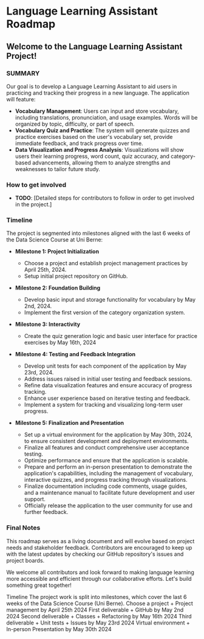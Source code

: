 # Language Learning Assistant Roadmap

## Welcome to the Language Learning Assistant Project!

### SUMMARY
Our goal is to develop a Language Learning Assistant to aid users in practicing and tracking their progress in a new language. The application will feature:

- **Vocabulary Management**: Users can input and store vocabulary, including translations, pronunciation, and usage examples. Words will be organized by topic, difficulty, or part of speech.
- **Vocabulary Quiz and Practice**: The system will generate quizzes and practice exercises based on the user's vocabulary set, provide immediate feedback, and track progress over time.
- **Data Visualization and Progress Analysis**: Visualizations will show users their learning progress, word count, quiz accuracy, and category-based advancements, allowing them to analyze strengths and weaknesses to tailor future study.

### How to get involved
- **TODO**: [Detailed steps for contributors to follow in order to get involved in the project.]

### Timeline
The project is segmented into milestones aligned with the last 6 weeks of the Data Science Course at Uni Berne:

- **Milestone 1: Project Initialization**
  - Choose a project and establish project management practices by April 25th, 2024.
  - Setup initial project repository on GitHub.

- **Milestone 2: Foundation Building**
  - Develop basic input and storage functionality for vocabulary by May 2nd, 2024.
  - Implement the first version of the category organization system.

- **Milestone 3: Interactivity**
  - Create the quiz generation logic and basic user interface for practice exercises by May 16th, 2024
  
- **Milestone 4: Testing and Feedback Integration**
  - Develop unit tests for each component of the application by May 23rd, 2024.
  - Address issues raised in initial user testing and feedback sessions.
  - Refine data visualization features and ensure accuracy of progress tracking.
  - Enhance user experience based on iterative testing and feedback.
  - Implement a system for tracking and visualizing long-term user progress.

- **Milestone 5: Finalization and Presentation**
  - Set up a virtual environment for the application by May 30th, 2024, to ensure consistent development and deployment environments.
  - Finalize all features and conduct comprehensive user acceptance testing.
  - Optimize performance and ensure that the application is scalable.
  - Prepare and perform an in-person presentation to demonstrate the application's capabilities, including the management of vocabulary, interactive quizzes, and progress tracking through visualizations.
  - Finalize documentation including code comments, usage guides, and a maintenance manual to facilitate future development and user support.
  - Officially release the application to the user community for use and further feedback.

### Final Notes
This roadmap serves as a living document and will evolve based on project needs and stakeholder feedback. Contributors are encouraged to keep up with the latest updates by checking our GitHub repository's issues and project boards.

We welcome all contributors and look forward to making language learning more accessible and efficient through our collaborative efforts. Let's build something great together!

Timeline
The project work is split into milestones, which cover the last 6 weeks of the Data Science Course (Uni Berne).
Choose a project + Project management by April 25th 2024
First deliverable + GitHub by May 2nd 2024
Second deliverable + Classes + Refactoring by May 16th 2024
Third deliverable + Unit tests + Issues by May 23rd 2024
Virtual environment + In-person Presentation by May 30th 2024